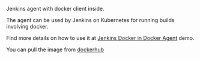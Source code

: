 
Jenkins agent with docker client inside.

The agent can be used by Jenkins on Kubernetes for running builds involving docker.

Find more details on how to use it at [Jenkins Docker in Docker Agent](https://www.rokpoto.com/jenkins-docker-in-docker-agent/) demo. 

You can pull the image from [dockerhub](https://hub.docker.com/repository/docker/warrior7089/dind-client-jenkins-agent)
